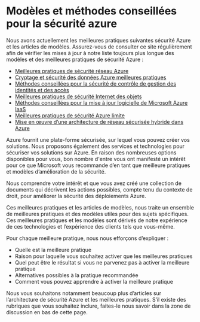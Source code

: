 <properties
   pageTitle="Les modèles et les meilleures pratiques de sécurité Azure | Microsoft Azure"
   description="L’article fournit une introduction sur les meilleures pratiques de sécurité Azure et les modèles et les curated liste des méthodes conseillées en matière de sécurité pour différentes ressources Azure."
   services="azure-security"
   documentationCenter="na"
   authors="TomShinder"
   manager="MBaldwin"
   editor="TomSh"/>

<tags
   ms.service="security"
   ms.devlang="na"
   ms.topic="article"
   ms.tgt_pltfrm="na"
   ms.workload="na"
   ms.date="09/16/2016"
   ms.author="terrylan"/>

# <a name="azure-security-best-practices-and-patterns"></a>Modèles et méthodes conseillées pour la sécurité azure

Nous avons actuellement les meilleures pratiques suivantes sécurité Azure et les articles de modèles. Assurez-vous de consulter ce site régulièrement afin de vérifier les mises à jour à notre liste toujours plus longue des modèles et des meilleures pratiques de sécurité Azure :  

- [Meilleures pratiques de sécurité réseau Azure](azure-security-network-security-best-practices.md)
- [Cryptage et sécurité des données Azure meilleures pratiques](azure-security-data-encryption-best-practices.md)
- [Méthodes conseillées pour la sécurité de contrôle de gestion des identités et des accès](azure-security-identity-management-best-practices.md)
- [Meilleures pratiques de sécurité Internet des objets](azure-security-iot-best-practices.md)
- [Méthodes conseillées pour la mise à jour logicielle de Microsoft Azure IaaS](azure-security-best-practices-software-updates-iaas.md)
- [Meilleures pratiques de sécurité Azure limite](../best-practices-network-security.md)
- [Mise en œuvre d’une architecture de réseau sécurisée hybride dans Azure](../guidance/guidance-iaas-ra-secure-vnet-hybrid.md)

Azure fournit une plate-forme sécurisée, sur lequel vous pouvez créer vos solutions. Nous proposons également des services et technologies pour sécuriser vos solutions sur Azure. En raison des nombreuses options disponibles pour vous, bon nombre d'entre vous ont manifesté un intérêt pour ce que Microsoft vous recommande d’en tant que meilleure pratiques et modèles d’amélioration de la sécurité.

Nous comprendre votre intérêt et que vous avez créé une collection de documents qui décrivent les actions possibles, compte tenu du contexte de droit, pour améliorer la sécurité des déploiements Azure.

Ces meilleures pratiques et les articles de modèles, nous traite un ensemble de meilleures pratiques et des modèles utiles pour des sujets spécifiques. Ces meilleures pratiques et les modèles sont dérivés de notre expérience de ces technologies et l’expérience des clients tels que vous-même.

Pour chaque meilleure pratique, nous nous efforçons d’expliquer :

- Quelle est la meilleure pratique
- Raison pour laquelle vous souhaitez activer que les meilleures pratiques
- Quel peut être le résultat si vous ne parvenez pas à activer la meilleure pratique
- Alternatives possibles à la pratique recommandée
- Comment vous pouvez apprendre à activer la meilleure pratique

Nous vous souhaitons notamment beaucoup plus d’articles sur l’architecture de sécurité Azure et les meilleures pratiques. S’il existe des rubriques que vous souhaitez inclure, faites-le nous savoir dans la zone de discussion en bas de cette page.
